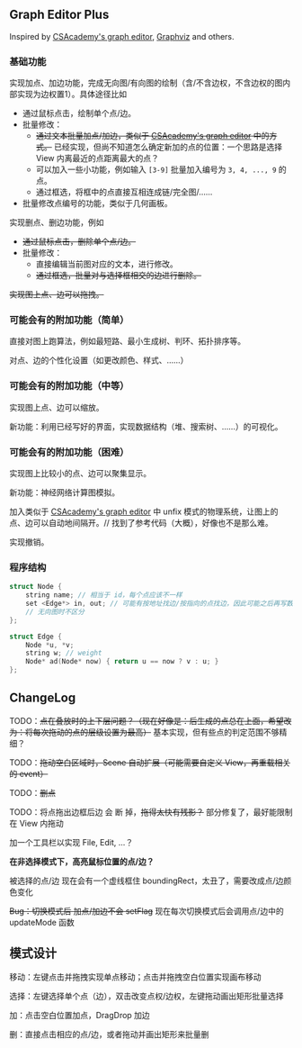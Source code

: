 ## Graph Editor Plus

Inspired by [CSAcademy's graph editor](https://csacademy.com/app/graph_editor/), [Graphviz](https://graphviz.org/) and others.

### 基础功能

实现加点、加边功能，完成无向图/有向图的绘制（含/不含边权，不含边权的图内部实现为边权置1）。具体途径比如

- 通过鼠标点击，绘制单个点/边。
- 批量修改：
  - ~~通过文本批量加点/加边，类似于 [CSAcademy's graph editor](https://csacademy.com/app/graph_editor/) 中的方式。~~ 已经实现，但尚不知道怎么确定新加的点的位置：一个思路是选择 View 内离最近的点距离最大的点？
  - 可以加入一些小功能，例如输入 `[3-9]` 批量加入编号为 `3, 4, ..., 9` 的点。
  - 通过框选，将框中的点直接互相连成链/完全图/……
- 批量修改点编号的功能，类似于几何画板。

实现删点、删边功能，例如

- ~~通过鼠标点击，删除单个点/边。~~
- 批量修改：
  - 直接编辑当前图对应的文本，进行修改。
  - ~~通过框选，批量对与选择框相交的边进行删除。~~

~~实现图上点、边可以拖拽。~~

### 可能会有的附加功能（简单）

直接对图上跑算法，例如最短路、最小生成树、判环、拓扑排序等。

对点、边的个性化设置（如更改颜色、样式、……）

### 可能会有的附加功能（中等）

实现图上点、边可以缩放。

新功能：利用已经写好的界面，实现数据结构（堆、搜索树、……）的可视化。

### 可能会有的附加功能（困难）

实现图上比较小的点、边可以聚集显示。

新功能：神经网络计算图模拟。

加入类似于 [CSAcademy's graph editor](https://csacademy.com/app/graph_editor/) 中 unfix 模式的物理系统，让图上的点、边可以自动地间隔开。// 找到了参考代码（大概），好像也不是那么难。

实现撤销。

### 程序结构

```cpp
struct Node {
    string name; // 相当于 id，每个点应该不一样
    set <Edge*> in, out; // 可能有按地址找边/按指向的点找边，因此可能之后再写数据结构
    // 无向图时不区分
};
```

```cpp
struct Edge {
    Node *u, *v;
    string w; // weight
    Node* ad(Node* now) { return u == now ? v : u; }
};
```

## ChangeLog

TODO：~~点在叠放时的上下层问题？（现在好像是：后生成的点总在上面，希望改为：将每次拖动的点的层级设置为最高）~~ 基本实现，但有些点的判定范围不够精细？

TODO：~~拖动空白区域时，Scene 自动扩展（可能需要自定义 View，再重载相关的 event）~~

TODO：~~删点~~

TODO：将点拖出边框后边 会 断 掉，~~拖得太快有残影？~~ 部分修复了，最好能限制在 View 内拖动

加一个工具栏以实现 File, Edit, ...？

**在非选择模式下，高亮鼠标位置的点/边？**

被选择的点/边 现在会有一个虚线框住 boundingRect，太丑了，需要改成点/边颜色变化

~~Bug：切换模式后 加点/加边不会 setFlag~~ 现在每次切换模式后会调用点/边中的 updateMode 函数

## 模式设计

移动：左键点击并拖拽实现单点移动；点击并拖拽空白位置实现画布移动

选择：左键选择单个点（边），双击改变点权/边权，左键拖动画出矩形批量选择

加：点击空白位置加点，DragDrop 加边

删：直接点击相应的点/边，或者拖动并画出矩形来批量删

